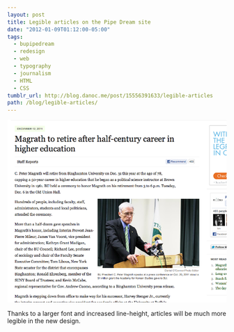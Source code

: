 ```yaml
---
layout: post
title: Legible articles on the Pipe Dream site
date: "2012-01-09T01:12:00-05:00"
tags:
  - bupipedream
  - redesign
  - web
  - typography
  - journalism
  - HTML
  - CSS
tumblr_url: http://blog.danoc.me/post/15556391633/legible-articles
path: /blog/legible-articles/
---
```


![Screenshot of a Pipe Dream article](./article-design.png)

Thanks to a larger font and increased line-height, articles will be much more legible in the new design.
